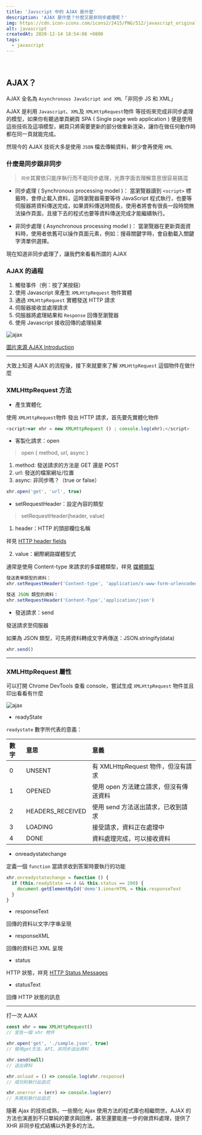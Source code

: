 ```yaml
---
title: 'Javscript 中的 AJAX 是什麼'
description: 'AJAX 是什麼？什麼又是非同步處理呢？'
img: https://cdn.icon-icons.com/icons2/2415/PNG/512/javascript_original_logo_icon_146455.png
alt: javascript
createdAt: 2020-12-14 18:54:08 +0800
tags:
  - javascript
---
```


<br>

## AJAX？

AJAX 全名為 `Asynchronous JavaScript and XML`「非同步 JS 和 XML」

AJAX 是利用 `Javascript`、`XML`及 `XMLHttpRequest`物件 等技術來完成非同步處理的模型，如果你有聽過單頁網頁 SPA ( Single page web application ) 便是使用這些技術及這項模型，網頁只將需要更新的部分做重新渲染，讓你在做任何動作時都在同一頁就能完成。

然現今的 AJAX 技術大多是使用 `JSON` 檔去傳輸資料，鮮少會再使用 `XML`

### 什麼是同步跟非同步

> `同步`其實依只能序執行而不能同步處理，光靠字面去理解意思很容易搞混

- 同步處理 ( Synchronous processing model )：
  當瀏覽器讀到 `<script>` 標籤時，會停止載入資料，這時瀏覽器需要等待 JavaScript 程式執行，也要等伺服器將資料傳送完成，如果資料傳送時間長，使用者將會有很長一段時間無法操作頁面，且接下去的程式也要等資料傳送完成才能繼續執行。

- 非同步處理 ( Asynchronous processing model )：
  當瀏覽器在更新頁面資料時，使用者依舊可以操作頁面元素，例如：搜尋關鍵字時，會自動載入關鍵字清單供選擇。

現在知道非同步處理了，讓我們來看看所謂的 AJAX

### AJAX 的過程

1. 觸發事件（例：按了某按鈕）
2. 使用 Javascript 來產生 `XMLHttpRequest` 物件實體
3. 通過 `XMLHttpRequest` 實體發送 HTTP 請求
4. 伺服器接收並處理請求
5. 伺服器將處理結果和 `Response` 回傳至瀏覽器
6. 使用 Javascript 接收回傳的處理結果

![ajax](../images/pic_ajax.gif)

[圖片來源 AJAX Introduction](https://www.w3schools.com/js/js_ajax_intro.asp)

---

大致上知道 AJAX 的流程後，接下來就要來了解 `XMLHttpRequest` 這個物件在做什麼

### XMLHttpRequest 方法

- 產生實體化

使用 `XMLHttpRequest`物件 發出 HTTP 請求，首先要先實體化物件

```js
<script>var xhr = new XMLHttpRequest () ; console.log(xhr);</script>
```

- 客製化請求：open

> open ( method, url, async )

1. method: 發送請求的方法是 GET 還是 POST
2. url: 發送的檔案網址/位置
3. async: 非同步嗎？（true or false）

```js
xhr.open('get', 'url', true)
```

- setRequestHeader：設定內容的類型

> setRequestHeader(header, value)

1. header：HTTP 的頭部欄位名稱

祥見 [HTTP header fields](https://zh.wikipedia.org/wiki/HTTP%E5%A4%B4%E5%AD%97%E6%AE%B5)

2. value：網際網路媒體型式

通常是使用 Content-type 來請求的多媒體類型，祥見 [媒體類型](https://zh.wikipedia.org/wiki/%E4%BA%92%E8%81%94%E7%BD%91%E5%AA%92%E4%BD%93%E7%B1%BB%E5%9E%8B)

```js
發送表單類型的資料：
xhr.setRequestHeader('Content-type', 'application/x-www-form-urlencoded');

發送 JSON 類型的資料：
xhr.setRequestHeader('Content-Type','application/json')
```

- 發送請求：send

發送請求至伺服器

如果為 JSON 類型，可先將資料轉成文字再傳送：JSON.stringify(data)

```js
xhr.send()
```

---

### XMLHttpRequest 屬性

可以打開 Chrome DevTools 查看 console，嘗試生成 `XMLHttpRequest` 物件並且印出看看有什麼

![ajax](../images/Ajax_XHR.png)

- readyState

`readystate` 數字所代表的意義：

| 數字 | 意思             | 意義                                   |
| :--- | :--------------- | :------------------------------------- |
| 0    | UNSENT           | 有 XMLHttpRequest 物件，但沒有請求     |
| 1    | OPENED           | 使用 open 方法建立請求，但沒有傳送資料 |
| 2    | HEADERS_RECEIVED | 使用 send 方法送出請求，已收到請求     |
| 3    | LOADING          | 接受請求，資料正在處理中               |
| 4    | DONE             | 資料處理完成，可以接收資料             |

- onreadystatechange

定義一個 `function` 當請求收到答案時要執行的功能

```js
xhr.onreadystatechange = function () {
  if (this.readyState == 4 && this.status == 200) {
    document.getElementById('demo').innerHTML = this.responseText
  }
}
```

- responseText

回傳的資料以文字/字串呈現

- responseXML

回傳的資料已 XML 呈現

- status

HTTP 狀態，祥見 [HTTP Status Messages](https://www.w3schools.com/tags/ref_httpmessages.asp)

- statusText

回傳 HTTP 狀態的訊息

---

打一次 AJAX

```js
const xhr = new XMLHttpRequest()
// 宣告一個 xhr 物件

xhr.open('get', './sample.json', true)
// 使用get方法、API、非同步送出資料

xhr.send(null)
// 送出資料

xhr.onload = () => console.log(xhr.response)
// 成功則執行此函式

xhr.onerror = (err) => console.log(err)
// 失敗則執行此函式
```

隨著 Ajax 的技術成熟，一些簡化 Ajax 使用方法的程式庫也相繼問世。AJAX 的方法也演進到不只單純的要求與回應，甚至還要能進一步的做資料處理，提供了 XHR 非同步程式結構以外更多的方法。
